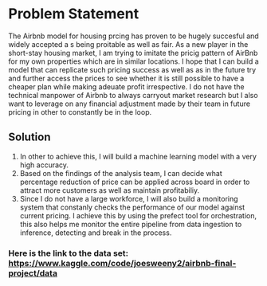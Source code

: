 # Problem Statement

The Airbnb model for housing prcing has proven to be hugely succesful and widely accepted a s being proitable as well as fair. As a new player in the short-stay housing market, I am trying to imitate the pricig pattern of AirBnb for my own properties which are in similar locations. I hope that I can build a model that can replicate such pricing success as well as as in the future try and further access the prices to see whether it is still possible to have a cheaper plan while making adeuate profit irrespective. I do  not have the technical manpower of Airbnb to always carryout market research but I also want to leverage on any financial adjustment made by their team in future pricing in other to constantly be in the loop.

## Solution

1. In other to achieve this, I will build a machine learning model with a very high accuracy. 
2. Based on the findings of the analysis team, I can decide what percentage reduction of price can be applied across board in order to attract more customers as well as maintain profitabiliy.
3. Since I do not have a large workforce, I will also build a monitoring system that constanly checks the performance of our model against current pricing. I achieve this by using the prefect tool for orchestration, this also helps me monitor the entire pipeline from data ingestion to inference, detecting and break in the process.

### Here is the link to the data set: https://www.kaggle.com/code/joesweeny2/airbnb-final-project/data
